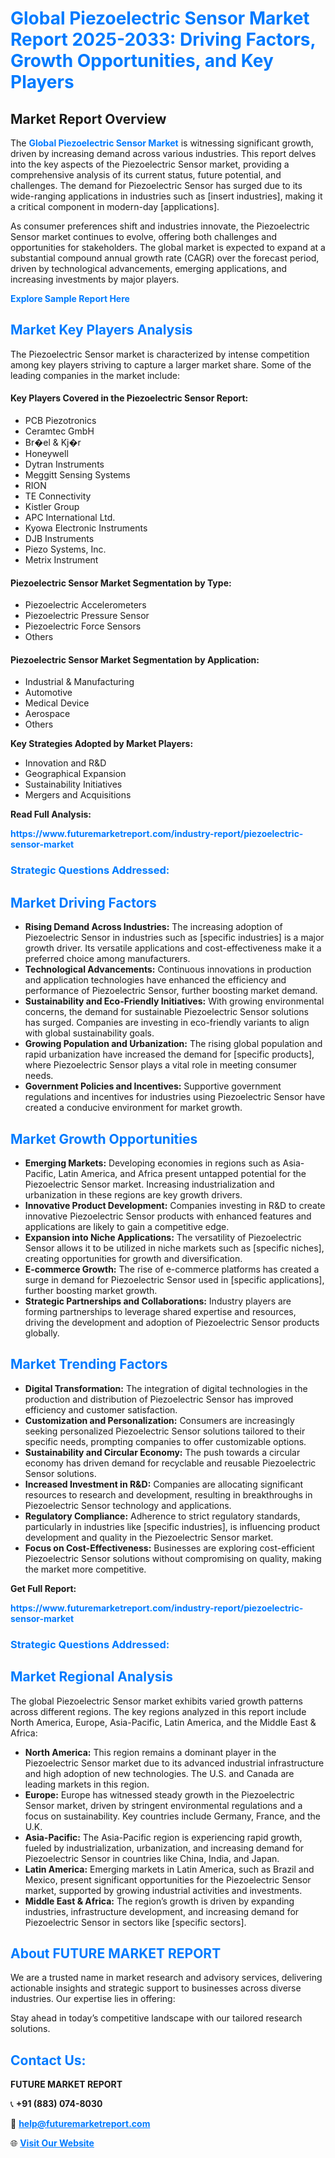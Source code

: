 <h1 style="color: #007BFF;">Global Piezoelectric Sensor Market Report 2025-2033: Driving Factors, Growth Opportunities, and Key Players</h1>

<section id="overview">
<h2>Market Report Overview</h2>
<p>The <a href="https://www.futuremarketreport.com/industry-report/piezoelectric-sensor-market" style="color: #007BFF; text-decoration: none;"><strong>Global Piezoelectric Sensor Market</strong></a> is witnessing significant growth, driven by increasing demand across various industries. This report delves into the key aspects of the Piezoelectric Sensor market, providing a comprehensive analysis of its current status, future potential, and challenges. The demand for Piezoelectric Sensor has surged due to its wide-ranging applications in industries such as [insert industries], making it a critical component in modern-day [applications].</p>
<p>As consumer preferences shift and industries innovate, the Piezoelectric Sensor market continues to evolve, offering both challenges and opportunities for stakeholders. The global market is expected to expand at a substantial compound annual growth rate (CAGR) over the forecast period, driven by technological advancements, emerging applications, and increasing investments by major players.</p>
</section>

<section id="overview">
<p><a href="https://www.futuremarketreport.com/request-sample/reportId=76890" style="color: #007BFF; text-decoration: none;"><strong>Explore Sample Report Here</strong></a></p>
</section>

<section id="key-players">
<h2 style="color: #007BFF;">Market Key Players Analysis</h2>
<p>The Piezoelectric Sensor market is characterized by intense competition among key players striving to capture a larger market share. Some of the leading companies in the market include:</p>
<h4>Key Players Covered in the Piezoelectric Sensor Report:</h4>
<ul><li>PCB Piezotronics</li><li>Ceramtec GmbH</li><li>Br�el &amp; Kj�r</li><li>Honeywell</li><li>Dytran Instruments</li><li>Meggitt Sensing Systems</li><li>RION</li><li>TE Connectivity</li><li>Kistler Group</li><li>APC International Ltd.</li><li>Kyowa Electronic Instruments</li><li>DJB Instruments</li><li>Piezo Systems, Inc.</li><li>Metrix Instrument</li></ul>
<h4>Piezoelectric Sensor Market Segmentation by Type:</h4>
<ul><li>Piezoelectric Accelerometers</li><li>Piezoelectric Pressure Sensor</li><li>Piezoelectric Force Sensors</li><li>Others</li></ul>

<h4>Piezoelectric Sensor Market Segmentation by Application:</h4>
<ul><li>Industrial &amp; Manufacturing</li><li>Automotive</li><li>Medical Device</li><li>Aerospace</li><li>Others</li></ul>
<p><strong>Key Strategies Adopted by Market Players:</strong></p>
<ul>
<li>Innovation and R&D</li>
<li>Geographical Expansion</li>
<li>Sustainability Initiatives</li>
<li>Mergers and Acquisitions</li>
</ul>
</section>

<section>
<p><strong>Read Full Analysis: </strong></p><a href="https://www.futuremarketreport.com/industry-report/piezoelectric-sensor-market" style="color: #007BFF; text-decoration: none;"><strong>https://www.futuremarketreport.com/industry-report/piezoelectric-sensor-market</strong></a>
<h3 style="color: #007BFF;">Strategic Questions Addressed:</h3>
</section>

<section id="driving-factors">
<h2 style="color: #007BFF;">Market Driving Factors</h2>
<ul>
<li><strong>Rising Demand Across Industries:</strong> The increasing adoption of Piezoelectric Sensor in industries such as [specific industries] is a major growth driver. Its versatile applications and cost-effectiveness make it a preferred choice among manufacturers.</li>
<li><strong>Technological Advancements:</strong> Continuous innovations in production and application technologies have enhanced the efficiency and performance of Piezoelectric Sensor, further boosting market demand.</li>
<li><strong>Sustainability and Eco-Friendly Initiatives:</strong> With growing environmental concerns, the demand for sustainable Piezoelectric Sensor solutions has surged. Companies are investing in eco-friendly variants to align with global sustainability goals.</li>
<li><strong>Growing Population and Urbanization:</strong> The rising global population and rapid urbanization have increased the demand for [specific products], where Piezoelectric Sensor plays a vital role in meeting consumer needs.</li>
<li><strong>Government Policies and Incentives:</strong> Supportive government regulations and incentives for industries using Piezoelectric Sensor have created a conducive environment for market growth.</li>
</ul>
</section>

<section id="growth-opportunities">
<h2 style="color: #007BFF;">Market Growth Opportunities</h2>
<ul>
<li><strong>Emerging Markets:</strong> Developing economies in regions such as Asia-Pacific, Latin America, and Africa present untapped potential for the Piezoelectric Sensor market. Increasing industrialization and urbanization in these regions are key growth drivers.</li>
<li><strong>Innovative Product Development:</strong> Companies investing in R&D to create innovative Piezoelectric Sensor products with enhanced features and applications are likely to gain a competitive edge.</li>
<li><strong>Expansion into Niche Applications:</strong> The versatility of Piezoelectric Sensor allows it to be utilized in niche markets such as [specific niches], creating opportunities for growth and diversification.</li>
<li><strong>E-commerce Growth:</strong> The rise of e-commerce platforms has created a surge in demand for Piezoelectric Sensor used in [specific applications], further boosting market growth.</li>
<li><strong>Strategic Partnerships and Collaborations:</strong> Industry players are forming partnerships to leverage shared expertise and resources, driving the development and adoption of Piezoelectric Sensor products globally.</li>
</ul>
</section>

<section id="trending-factors">
<h2 style="color: #007BFF;">Market Trending Factors</h2>
<ul>
<li><strong>Digital Transformation:</strong> The integration of digital technologies in the production and distribution of Piezoelectric Sensor has improved efficiency and customer satisfaction.</li>
<li><strong>Customization and Personalization:</strong> Consumers are increasingly seeking personalized Piezoelectric Sensor solutions tailored to their specific needs, prompting companies to offer customizable options.</li>
<li><strong>Sustainability and Circular Economy:</strong> The push towards a circular economy has driven demand for recyclable and reusable Piezoelectric Sensor solutions.</li>
<li><strong>Increased Investment in R&D:</strong> Companies are allocating significant resources to research and development, resulting in breakthroughs in Piezoelectric Sensor technology and applications.</li>
<li><strong>Regulatory Compliance:</strong> Adherence to strict regulatory standards, particularly in industries like [specific industries], is influencing product development and quality in the Piezoelectric Sensor market.</li>
<li><strong>Focus on Cost-Effectiveness:</strong> Businesses are exploring cost-efficient Piezoelectric Sensor solutions without compromising on quality, making the market more competitive.</li>
</ul>
</section>

<section>
<p><strong>Get Full Report: </strong></p><a href="https://www.futuremarketreport.com/industry-report/piezoelectric-sensor-market" style="color: #007BFF; text-decoration: none;"><strong>https://www.futuremarketreport.com/industry-report/piezoelectric-sensor-market</strong></a>
<h3 style="color: #007BFF;">Strategic Questions Addressed:</h3>
</section>


<section id="regional-analysis">
<h2 style="color: #007BFF;">Market Regional Analysis</h2>
<p>The global Piezoelectric Sensor market exhibits varied growth patterns across different regions. The key regions analyzed in this report include North America, Europe, Asia-Pacific, Latin America, and the Middle East & Africa:</p>
<ul>
<li><strong>North America:</strong> This region remains a dominant player in the Piezoelectric Sensor market due to its advanced industrial infrastructure and high adoption of new technologies. The U.S. and Canada are leading markets in this region.</li>
<li><strong>Europe:</strong> Europe has witnessed steady growth in the Piezoelectric Sensor market, driven by stringent environmental regulations and a focus on sustainability. Key countries include Germany, France, and the U.K.</li>
<li><strong>Asia-Pacific:</strong> The Asia-Pacific region is experiencing rapid growth, fueled by industrialization, urbanization, and increasing demand for Piezoelectric Sensor in countries like China, India, and Japan.</li>
<li><strong>Latin America:</strong> Emerging markets in Latin America, such as Brazil and Mexico, present significant opportunities for the Piezoelectric Sensor market, supported by growing industrial activities and investments.</li>
<li><strong>Middle East & Africa:</strong> The region’s growth is driven by expanding industries, infrastructure development, and increasing demand for Piezoelectric Sensor in sectors like [specific sectors].</li>
</ul>
</section>

<footer>
<h2 style="color: #007BFF;">About FUTURE MARKET REPORT</h2>
<p>We are a trusted name in market research and advisory services, delivering actionable insights and strategic support to businesses across diverse industries. Our expertise lies in offering:</p>

<p>Stay ahead in today’s competitive landscape with our tailored research solutions.</p>

<h2 style="color: #007BFF;">Contact Us:</h2>
<p><strong>FUTURE MARKET REPORT</strong></p>
<p>📞 <strong>+91 (883) 074-8030</strong></p>
<p>📧 <strong><a href="mailto:help@futuremarketreport.com" style="color: #007BFF;">help@futuremarketreport.com</a></strong></p>
<p>🌐 <strong><a href="https://www.futuremarketreport.com/" style="color: #007BFF;">Visit Our Website</a></strong></p>
</footer>